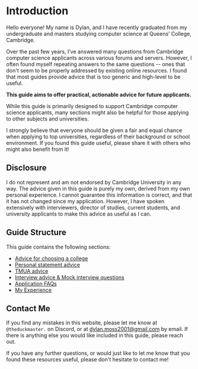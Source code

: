 # Introduction

Hello everyone! My name is Dylan, and I have recently graduated from my undergraduate and masters studying computer science at Queens’ College, Cambridge.

Over the past few years, I’ve answered many questions from Cambridge computer science applicants across various forums and servers. However, I often found myself repeating answers to the same questions -- ones that don't seem to be properly addressed by existing online resources. I found that most guides provide advice that is too generic and high-level to be useful.

**This guide aims to offer practical, actionable advice for future applicants.** 

While this guide is primarily designed to support Cambridge computer science applicants, many sections might also be helpful for those applying to other subjects and universities. 

I strongly believe that everyone should be given a fair and equal chance when applying to top universities, regardless of their background or school environment. If you found this guide useful, please share it with others who might also benefit from it!

## Disclosure

I do not represent and am not endorsed by Cambridge University in any way. The advice given in this guide is purely my own, derived from my own personal experience. I cannot guarantee this information is correct, and that it has not changed since my application. However, I have spoken extensively with interviewers, director of studies, current students, and university applicants to make this advice as useful as I can. 

## Guide Structure 

This guide contains the following sections: 
- [Advice for choosing a college](./college/)
- [Personal statement advice](/ps/)
- [TMUA advice](../tmua/)
- [Interview advice & Mock interview questions](interview/)
- [Application FAQs](./application/)
- [My Experience](./experience/)

<!-- If there are any words you do not understand in this guide, please refer to the [glossary](/glossary/). -->

## Contact Me

If you find any mistakes in this website, please let me know at `@theduckmaster.` on Discord, or at dylan.moss2001@gmail.com by email. If there is anything else you would like included in this guide, please reach out.

If you have any further questions, or would just like to let me know that you found these resources useful, please don't hesitate to contact me!